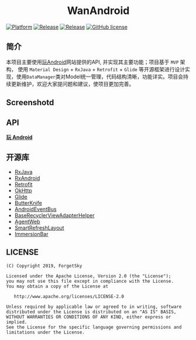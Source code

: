 # <center>WanAndroid</center>

[![Platform][1]][2]  [![Release][3]][4]  [![Release][5]][6]  [![GitHub license][7]][8]

[1]:https://img.shields.io/badge/platform-Android-blue.svg
[2]:https://github.com/ForgetSky/ForgetSkyWanAndroid

[3]:https://img.shields.io/badge/API-21%2B-brightgreen.svg?style=flat
[4]:https://android-arsenal.com/api?level=21

[5]:https://img.shields.io/badge/Version-V1.1.2-brightgreen.svg
[6]:https://github.com/ForgetSky/ForgetSkyWanAndroid/releases/latest

[7]:https://img.shields.io/badge/license-Apache%202-blue.svg
[8]:http://www.apache.org/licenses/LICENSE-2.0

## 简介
本项目主要使用[玩Android](http://www.wanandroid.com/blog/show/2)网站提供的API, 并实现其主要功能；项目基于 `MVP` 架构， 使用 `Material Design` + `RxJava` + `Retrofit` + `Glide` 等开源框架进行设计实现，使用`DataManager`类对Model统一管理，代码结构清晰，功能详实。项目会持续更新维护，欢迎大家提问题和建议，使项目更加完善。

## Screenshotd

## API

[**玩 Android**](http://www.wanandroid.com/blog/show/2)

## 开源库

 - [RxJava](https://github.com/ReactiveX/RxJava)
 - [RxAndroid](https://github.com/ReactiveX/RxAndroid)
 - [Retrofit](https://github.com/square/retrofit)
 - [OkHttp](https://github.com/square/okhttp)
 - [Glide](https://github.com/bumptech/glide)
 - [ButterKnife](https://github.com/JakeWharton/butterknife)
 - [AndroidEventBus](https://github.com/hehonghui/AndroidEventBus)
 - [BaseRecyclerViewAdapterHelper](https://github.com/CymChad/BaseRecyclerViewAdapterHelper)
 - [AgentWeb](https://github.com/Justson/AgentWeb)
 - [SmartRefreshLayout](https://github.com/scwang90/SmartRefreshLayout)
 - [ImmersionBar](https://github.com/gyf-dev/ImmersionBar)

## LICENSE

```
(C) Copyright 2019, ForgetSky

Licensed under the Apache License, Version 2.0 (the "License");
you may not use this file except in compliance with the License.
You may obtain a copy of the License at

   http://www.apache.org/licenses/LICENSE-2.0

Unless required by applicable law or agreed to in writing, software
distributed under the License is distributed on an "AS IS" BASIS,
WITHOUT WARRANTIES OR CONDITIONS OF ANY KIND, either express or implied.
See the License for the specific language governing permissions and
limitations under the License.
```